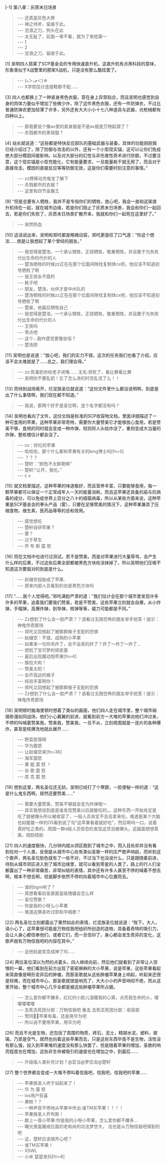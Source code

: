 
[-1] 第八章：灰质末日场景
>--- 还真是灰色大祭<br>
>--- 神之帅斧，留痕于此。<br>
>--- 沧浪之刀，狗头在此<br>
>--- 太无耻了，前面一章不看，就为了来抢第一<br>
>--- 1<br>
>--- 2<br>
>--- 沧浪之刀，留痕于此。<br>

[1] 吴明四人搭乘了SCP基金会的专用快速直升机，这直升机有点黑科技的意味，形象类似于X战警里的那架X战机，只是没有那么酷炫罢了。
>--- (๑＞ڡ＜)☆<br>
>--- X学院估计连提鞋都不配……<br>

[3] 四人也都换上了一种紧身黑色衣服，穿在身上异常贴合，而且吴明也感觉到自身的肉体力量似乎增加了些微少许，除了这件黑色衣服，还有一件防弹衣，不过比普通防弹衣更加轻薄了许多，另外还有大大小小十七八种道具与武器，光枪械都有四种以上。
>--- 那我要说个像av里的紧身服是不是av就是万物起源了？<br>
>--- 杀戮都市的黑球服？<br>

[4] 站长就说道：“这些都是特快反应部队的基础武器与装备，具体的功能刚刚我已经介绍过了，除了防御与攻击的以外，还有一个小型现实锚，这可以让你们免疫绝大部分模因间接影响，以及对大部分的幻觉与非伤害性奇术进行防御，不过要注意，这个现实锚是小型充能化，它有能量要求，一旦能量耗干就无用了，而且对于直接攻击，模因的直接反应等等防御无效，这是你们需要时刻注意的事情。”
>--- zz牌移动充电宝了解下<br>
>--- 杀戮都市的衣服？<br>
>--- 这里有四节金霸王<br>

[9] “但是总要有人牺牲，我并不是专指你们的牺牲，放心吧，我会一直和这架直升机待在一起，就在城市边缘，若是你们阻止了灰质末日场景，我会和你们一起回去，若是你们失败了，灰质末日场景扩散开来，我就和你们一起死在这里好了。”
>--- 突然热血<br>

[10] 这话说出来，吴明和郑吒都是略微动容，郑吒更是叹了口气道：“你这个想法……倒是让我想起了某个曾经的朋友。”
>--- 我觉得是楚浩，一个承认牺牲，正视牺牲，敬重牺牲，并且敢于为失败付出生命的代价的人<br>
>--- 楚浩牺牲的时候zz正在在那个位面间隙找复制体cx吧，他应该不知道初号牺牲了啊<br>
>--- 我王侠永不腐朽<br>
>--- 耗子吧<br>
>--- 朋友，楚浩，伙伴才是中州队的<br>
>--- 楚浩牺牲的时候zz正在在那个位面间隙找复制体cx吧，他应该不知道初号牺牲了啊<br>
>--- 楚昊，他最后牺牲自己<br>
>--- 我觉得是楚浩，一个承认牺牲，正视牺牲，敬重牺牲，并且敢于为失败付出生命的代价的人<br>
>--- 王侠吗<br>
>--- 零点吧<br>
>--- 这个…我咋感觉更像张恒？<br>
>--- 楚浩把<br>

[11] 吴明也是说道：“放心吧，我们的实力不错，这次的任务我们也看了介绍，应该不会太难就是了……总之，我们理会得。”
>--- zz:死毒奶你给老子闭嘴……
无名:烦死了，看比赛看比赛<br>
>--- 吴明你不要乱奶！忘了怎么进的时空乱流了么！！<br>

[13] 而待到战场离开，烂泥族圣位就说道：“这份文件里什么都没说明啊，到底是出了什么事情啊，我们现在都不知道。”
>--- 我说，那两个好歹是圣位啊，连个名字都没有吗？<br>

[14] 吴明也看向了文件，这份文档是标准的SCP收容物文档，里面详细描述了一种可食用的苹果，这种苹果非常奇特，需要你大量赞美它才能够放心食用，若是赞美不够，食用的同时就会变成一种炸弹，轻则将人头给炸没了，重则变成大当量的炸弹，整栋楼估计都会没了。
>--- cx：好红的苹果<br>
>--- 哈哈哈，那个什么都和苹果有关的king博士吗[fn=5]<br>
>--- ？？？<br>
>--- 楚轩：“颜色不太鲜艳啊”<br>
>--- 楚轩:“让开，我吃。”<br>
>--- c x<br>

[15] 就文档里描述，这种苹果的味道极好，而且营养丰富，只要能够食用，每一颗苹果都可以保证一个正常成年人一天的能量消耗，而且这苹果还具备抗癌与抗病毒的成分，可以免疫世界上百分之八十的细菌病毒，所以从某些方面来说，这种苹果是SCP基金会的拳头产品（雾），只要在足够赞美的情况下，这种苹果兼具了压缩食物，维生素，医药品等等的总和效用。
>--- 感觉想吃<br>
>--- 楚轩自研苹果？<br>
>--- 雾？<br>
>--- 过于草生<br>
>--- 乔   布   斯   震   怒<br>

[16] 而在文档中也进行过测试，若不是赞美，而是对苹果进行大量辱骂，会产生什么样的后果，不过这些后果全部都被黑色方块给涂抹掉了，所以吴明他们压根不知道这次要面对的到底是什么。
>--- 赵缀空投胎成了苹果..<br>
>--- 原来内部人员看到的也是黑色方块吗<br>

[17] “……我个人觉得吧。”郑吒满脸严肃的道：“我们估计会在那个城市里发现许多许多的苹果，追着我们要我们赞美，若是不赞美，这些苹果立刻就会自爆，从小炸弹，手榴弹，高爆炸弹，到导弹，核弹等等，威力可能都是不同。”
>--- Zz想到了什么会一脸严肃？？请看过无限恐怖的朋友举手抢答！提示：神鬼传奇那场<br>
>--- 郑吒又回想起了被那群猴子支配的恐惧<br>
>--- 赵缀空：不错，成熟的小苹果<br>
>--- 如果来一句你吊炸了，会不会真的炸了？炸了～炸了～炸了…<br>
>--- 想到了宝可梦的顽皮蛋<br>
>--- 最后出现魔动炮苹果[fn=4]<br>
>--- 猴拉大和！<br>
>--- 赞美太阳！<br>
>--- 会开高达的猴子<br>
>--- 经验丰富啊你！<br>
>--- 郑吒又回想起了被那群猴子支配的恐惧<br>
>--- Zz想到了什么会一脸严肃？？请看过无限恐怖的朋友举手抢答！提示：神鬼传奇那场<br>

[18] 吴明顿时脑海里顿时想着了类似的画面，他们四人走在城市里，整个城市硝烟弥漫如同战场，他们小心翼翼的前进，就看到前方一大堆的苹果向他们冲过来，不停的叫喊着赞美我，赞美我，赞美我，一旦不从，立刻周围就是一连片的各种爆炸，甚至是核爆洗地就此展开……
>--- 野菜部落啊<br>
>--- 华为震怒<br>
>--- 让赵缀空来[fn=36]<br>
>--- 海军震怒<br>
>--- 果 蛆 震 怒 ！<br>
>--- 谷   歌   震   怒<br>
>--- 库   克   震   怒<br>

[19] 想到这里，两名圣位还无妨，吴明已经打了个寒颤，一脸便秘一样的道：“这是什么鬼东西啊，居然还要赞美……”
>--- 需要大量赞美，赞美不够就会变为炸弹哦～<br>
>--- 其实我想说到底是谁发现赞美以后就能吃的。。这种东西一开始肯定是吃了就被爆头所以被收容了，一般人员肯定不会去拿来吃。难道是某个大脑也如猩猩一样的O5看到说了句“这苹果看着就好吃”，然后啊呜一口，说着真好吃之类的。周围一群d级人员惊恐的发现这货没被爆头。这画面想想真美，捂脸捂脸<br>

[21] 四人的速度极快，几分钟内就从郊区跑到了城市之中，而入目处却并没有看到任何一个人类，反倒是从城市中心处有类似圣歌一样的庄严歌声响起，而听到这个歌声，两名圣位脸色就有了一些不对，不过当下也没说什么，只是跟随着前进，待到从城市郊区进入到了城市边缘里，就可以看到零星的人类了，路上的行人们全都露出了一种非常痛苦，非常纠结的表情，其中还有许多人甚至不停的喊着不想去啊，根本不想去啊，但是脚步依然不停的向着城市中心位置而去。
>--- 谁的bgm响了？<br>
>--- 真想看看初圣直面皇级傀儡会怎么样<br>
>--- 圣位赞歌？<br>
>--- 你是我的小呀么小苹果<br>
>--- 难道这俩圣听过耶和华唱歌？<br>

[22] 两名圣位立刻都露出了果然如此的表情，烂泥族圣位就说道：“陛下，大人，请小心了，这苹果很可能是万物信我吧组织所创造的造物，具备着奇特的吸引力，会让人身心都信奉他们，或者它们，而一旦信仰了，身心都会发生奇异的变化，这歌声就有万物信我吧的内容在其中。”
>--- 这他妈是库克成神了吗……<br>

[24] 两位圣位深以为然的点着头，四人继续向前，然后他们就看到了非常让人惊悚的一幕，他们看到在前方出现了密密麻麻的大小苹果，说是苹果，这些苹果看起来简直像是畸形变异后的肿瘤，而那圣歌就从这些肿瘤苹果身上响起，听起来还很是轻微，而在城市中心，那圣歌就很是响亮了，大大小小的声音响彻不绝，而从这里开始，整个城市中心几乎全都是被这些肿瘤苹果所占据。
>--- 怎么爱你都不嫌多，红红的小脸儿温暖我的心窝，点亮我生命的火，嚯嚯嚯嚯嚯<br>
>--- 去死去死团分部：万物信我吧   重击   去死去死团分部：收容部<br>
>--- 赞同👌🏻苹果有毒，还是用华为吧<br>
>--- 所以说不要用苹果，用华为吧<br>

[26] 而且不光是生物，还包括了周围的物质，砖石，泥土，精钢水泥，塑料，玻璃，乃至是空气，居然也向着这些苹果而去，只是这些东西毕竟不是生物，活性没有那么强，投入到苹果堆的速度没有那么快罢了，但是随着苹果的增加，圣歌的响亮程度也在增加，这些非生命被吸引的速度也在增加之中，到最后……
>--- 升级版人类补完计划？@亚当@罗应龙@楚轩<br>

[27] 整个世界都会变成一大堆不停叫着信我吧，信我吧，信我吧的苹果……
>--- 苹果族圣人终于站起来了！<br>
>--- 华   为   震   怒<br>
>--- ios用户狂喜<br>
>--- 果粉？？<br>
>--- 一种声音不停地从苹果中传出:谁TM买苹果！！！！<br>
>--- 苹果族圣人乔布斯！<br>
>--- 献上一首小苹果:你是我的小呀小苹果，怎么爱你都不嫌多…<br>
>--- 曙光里面魔戒位面的老和尚的功法梦世大，   法也是从万物信我吧得到的吧<br>
>--- 这，楚轩应该很开心吧？<br>
>--- 谁TM买苹果！<br>
>--- XSWL<br>
>--- 小米 瑟瑟发抖[fn=8]<br>
